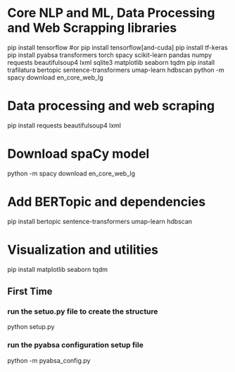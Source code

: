 # Core NLP and ML, Data Processing and Web Scrapping libraries
pip install tensorflow #or pip install tensorflow[and-cuda]
pip install tf-keras
pip install pyabsa transformers torch spacy scikit-learn pandas numpy requests beautifulsoup4 lxml sqlite3 matplotlib seaborn tqdm
pip install trafilatura bertopic sentence-transformers umap-learn hdbscan
python -m spacy download en_core_web_lg

# Data processing and web scraping
pip install requests beautifulsoup4 lxml

# Download spaCy model
python -m spacy download en_core_web_lg


# Add BERTopic and dependencies
pip install bertopic sentence-transformers umap-learn hdbscan


# Visualization and utilities
pip install matplotlib seaborn tqdm


## First Time
### run the setuo.py file to create the structure
python setup.py

### run the pyabsa configuration setup file
python -m pyabsa_config.py